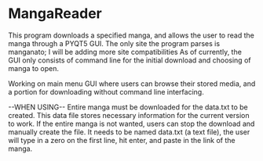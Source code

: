# MangaReader
This program downloads a specified manga, and allows the user to read the manga through a PYQT5 GUI.
The only site the program parses is manganato; I will be adding more site compatibilities
As of currently, the GUI only consists of command line for the initial download and choosing of manga to open.

Working on main menu GUI where users can browse their stored media, and a portion for downloading without command line interfacing.

--WHEN USING--
Entire manga must be downloaded for the data.txt to be created. This data file stores necessary information for the current version to work.
If the entire manga is not wanted, users can stop the download and manually create the file.
It needs to be named data.txt (a text file), the user will type in a zero on the first line, hit enter, and paste in the link of the manga.
